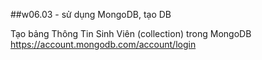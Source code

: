 
##w06.03 - sử dụng MongoDB, tạo DB

Tạo bảng Thông Tin Sinh Viên (collection) trong MongoDB 
https://account.mongodb.com/account/login
